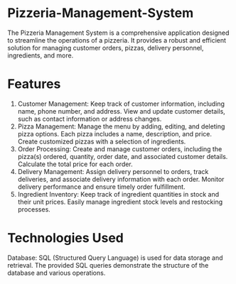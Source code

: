 # Pizzeria-Management-System
The Pizzeria Management System is a comprehensive application designed to streamline the operations of a pizzeria. It provides a robust and efficient solution for managing customer orders, pizzas, delivery personnel, ingredients, and more.
# Features
1. Customer Management: Keep track of customer information, including name, phone number, and address. View and update customer details, such as contact information or address changes.
2.  Pizza Management: Manage the menu by adding, editing, and deleting pizza options. Each pizza includes a name, description, and price. Create customized pizzas with a selection of ingredients.
3.  Order Processing: Create and manage customer orders, including the pizza(s) ordered, quantity, order date, and associated customer details. Calculate the total price for each order.
4.  Delivery Management: Assign delivery personnel to orders, track deliveries, and associate delivery information with each order. Monitor delivery performance and ensure timely order fulfillment.
5.  Ingredient Inventory: Keep track of ingredient quantities in stock and their unit prices. Easily manage ingredient stock levels and restocking processes.

# Technologies Used
Database: SQL (Structured Query Language) is used for data storage and retrieval. The provided SQL queries demonstrate the structure of the database and various operations.
